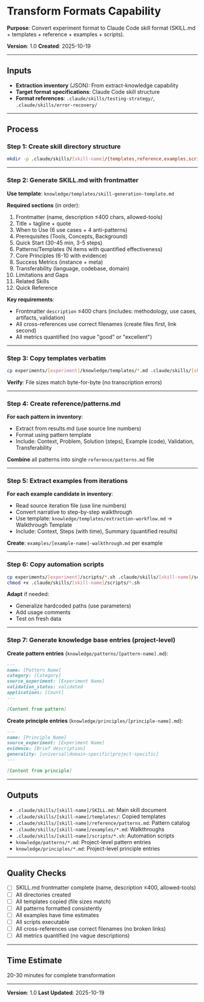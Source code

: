 # Transform Formats Capability

**Purpose**: Convert experiment format to Claude Code skill format (SKILL.md + templates + reference + examples + scripts).

**Version**: 1.0
**Created**: 2025-10-19

---

## Inputs

- **Extraction inventory** (JSON): From extract-knowledge capability
- **Target format specifications**: Claude Code skill structure
- **Format references**: `.claude/skills/testing-strategy/`, `.claude/skills/error-recovery/`

---

## Process

### Step 1: Create skill directory structure

```bash
mkdir -p .claude/skills/[skill-name]/{templates,reference,examples,scripts}
```

---

### Step 2: Generate SKILL.md with frontmatter

**Use template**: `knowledge/templates/skill-generation-template.md`

**Required sections** (in order):
1. Frontmatter (name, description ≤400 chars, allowed-tools)
2. Title + tagline + quote
3. When to Use (6 use cases + 4 anti-patterns)
4. Prerequisites (Tools, Concepts, Background)
5. Quick Start (30-45 min, 3-5 steps)
6. Patterns/Templates (N items with quantified effectiveness)
7. Core Principles (6-10 with evidence)
8. Success Metrics (instance + meta)
9. Transferability (language, codebase, domain)
10. Limitations and Gaps
11. Related Skills
12. Quick Reference

**Key requirements**:
- Frontmatter `description` ≤400 chars (includes: methodology, use cases, artifacts, validation)
- All cross-references use correct filenames (create files first, link second)
- All metrics quantified (no vague "good" or "excellent")

---

### Step 3: Copy templates verbatim

```bash
cp experiments/[experiment]/knowledge/templates/*.md .claude/skills/[skill-name]/templates/
```

**Verify**: File sizes match byte-for-byte (no transcription errors)

---

### Step 4: Create reference/patterns.md

**For each pattern in inventory**:
- Extract from results.md (use source line numbers)
- Format using pattern template
- Include: Context, Problem, Solution (steps), Example (code), Validation, Transferability

**Combine** all patterns into single `reference/patterns.md` file

---

### Step 5: Extract examples from iterations

**For each example candidate in inventory**:
- Read source iteration file (use line numbers)
- Convert narrative to step-by-step walkthrough
- Use template: `knowledge/templates/extraction-workflow.md` → Walkthrough Template
- Include: Context, Steps (with time), Summary (quantified results)

**Create**: `examples/[example-name]-walkthrough.md` per example

---

### Step 6: Copy automation scripts

```bash
cp experiments/[experiment]/scripts/*.sh .claude/skills/[skill-name]/scripts/
chmod +x .claude/skills/[skill-name]/scripts/*.sh
```

**Adapt** if needed:
- Generalize hardcoded paths (use parameters)
- Add usage comments
- Test on fresh data

---

### Step 7: Generate knowledge base entries (project-level)

**Create pattern entries** (`knowledge/patterns/[pattern-name].md`):
```markdown
---
name: [Pattern Name]
category: [Category]
source_experiment: [Experiment Name]
validation_status: validated
applications: [Count]
---

[Content from pattern]
```

**Create principle entries** (`knowledge/principles/[principle-name].md`):
```markdown
---
name: [Principle Name]
source_experiment: [Experiment Name]
evidence: [Brief description]
generality: [universal|domain-specific|project-specific]
---

[Content from principle]
```

---

## Outputs

- `.claude/skills/[skill-name]/SKILL.md`: Main skill document
- `.claude/skills/[skill-name]/templates/`: Copied templates
- `.claude/skills/[skill-name]/reference/patterns.md`: Pattern catalog
- `.claude/skills/[skill-name]/examples/*.md`: Walkthroughs
- `.claude/skills/[skill-name]/scripts/*.sh`: Automation scripts
- `knowledge/patterns/*.md`: Project-level pattern entries
- `knowledge/principles/*.md`: Project-level principle entries

---

## Quality Checks

- [ ] SKILL.md frontmatter complete (name, description ≤400, allowed-tools)
- [ ] All directories created
- [ ] All templates copied (file sizes match)
- [ ] All patterns formatted consistently
- [ ] All examples have time estimates
- [ ] All scripts executable
- [ ] All cross-references use correct filenames (no broken links)
- [ ] All metrics quantified (no vague descriptions)

---

## Time Estimate

20-30 minutes for complete transformation

---

**Version**: 1.0
**Last Updated**: 2025-10-19
